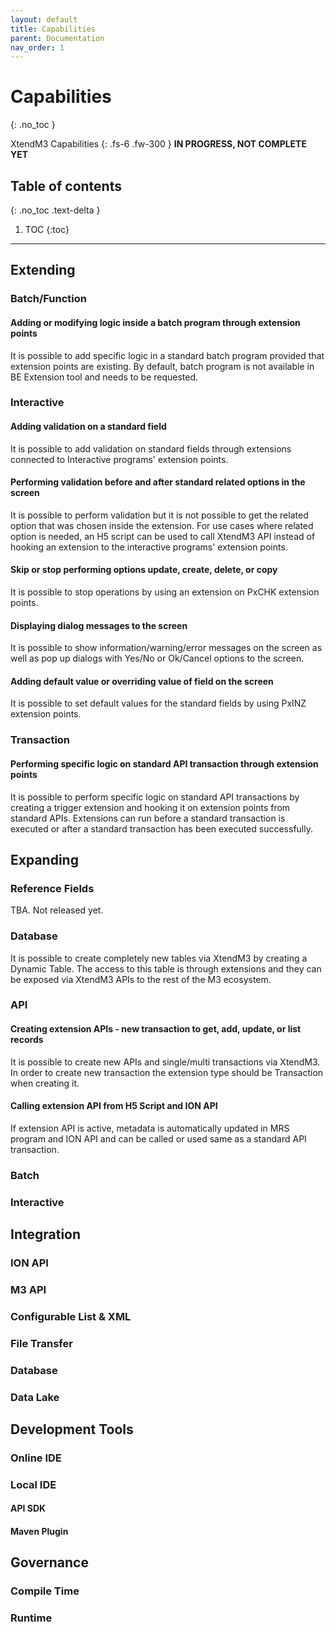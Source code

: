 ```yaml
---
layout: default
title: Capabilities
parent: Documentation
nav_order: 1
---
```


# Capabilities
{: .no_toc }


XtendM3 Capabilities
{: .fs-6 .fw-300 }
**️IN PROGRESS, NOT COMPLETE YET**

## Table of contents
{: .no_toc .text-delta }

1. TOC
{:toc}

---

## Extending
### Batch/Function
#### Adding or modifying logic inside a batch program through extension points
It is possible to add specific logic in a standard batch program provided that extension points are existing. 
By default, batch program is not available in BE Extension tool and needs to be requested.  

### Interactive
#### Adding validation on a standard field
It is possible to add validation on standard fields through extensions connected to Interactive programs' extension points. 

#### Performing validation before and after standard related options in the screen
It is possible to perform validation but it is not possible to get the related option that was chosen inside the extension. 
For use cases where related option is needed, an H5 script can be used to call XtendM3 API instead of hooking an extension 
to the interactive programs' extension points.

#### Skip or stop performing options update, create, delete, or copy
It is possible to stop operations by using an extension on PxCHK extension points.

#### Displaying dialog messages to the screen 
It is possible to show information/warning/error messages on the screen as well as pop up dialogs with Yes/No or Ok/Cancel 
options to the screen. 

#### Adding default value or overriding value of field on the screen 
It is possible to set default values for the standard fields by using PxINZ extension points.

### Transaction

#### Performing specific logic on standard API transaction through extension points
It is possible to perform specific logic on standard API transactions by creating a trigger extension and hooking it on 
extension points from standard APIs. Extensions can run before a standard transaction is executed or after a standard transaction has been 
executed successfully.

## Expanding
### Reference Fields
TBA. Not released yet.

### Database
It is possible to create completely new tables via XtendM3 by creating a Dynamic Table. The access to this table is 
through extensions and they can be exposed via XtendM3 APIs to the rest of the M3 ecosystem.

### API
#### Creating extension APIs - new transaction to get, add, update, or list records
It is possible to create new APIs and single/multi transactions via XtendM3. In order to create new transaction the 
extension type should be Transaction when creating it.
#### Calling extension API from H5 Script and ION API
If extension API is active, metadata is automatically updated in MRS program and ION API and can be called or used same as a standard API transaction.  

### Batch

### Interactive

## Integration
### ION API

### M3 API

### Configurable List & XML

### File Transfer

### Database

### Data Lake

## Development Tools
### Online IDE

### Local IDE
#### API SDK

#### Maven Plugin

## Governance
### Compile Time

### Runtime
